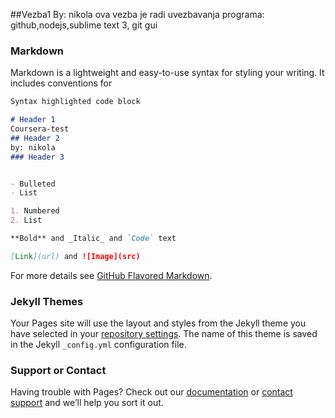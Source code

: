 ##Vezba1
 By: nikola
 ova vezba je radi uvezbavanja programa: github,nodejs,sublime text 3, git gui
 
### Markdown

Markdown is a lightweight and easy-to-use syntax for styling your writing. It includes conventions for

```markdown
Syntax highlighted code block

# Header 1
Coursera-test
## Header 2
by: nikola
### Header 3


- Bulleted
- List

1. Numbered
2. List

**Bold** and _Italic_ and `Code` text

[Link](url) and ![Image](src)
```

For more details see [GitHub Flavored Markdown](https://guides.github.com/features/mastering-markdown/).

### Jekyll Themes

Your Pages site will use the layout and styles from the Jekyll theme you have selected in your [repository settings](https://github.com/Steevous/Vezba1/settings). The name of this theme is saved in the Jekyll `_config.yml` configuration file.

### Support or Contact

Having trouble with Pages? Check out our [documentation](https://help.github.com/categories/github-pages-basics/) or [contact support](https://github.com/contact) and we’ll help you sort it out.
